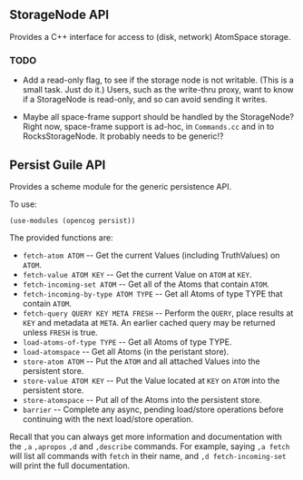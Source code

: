 StorageNode API
---------------
Provides a C++ interface for access to (disk, network) AtomSpace storage.

### TODO
* Add a read-only flag, to see if the storage node is not writable.
  (This is a small task. Just do it.) Users, such as the write-thru
  proxy, want to know if a StorageNode is read-only, and so can avoid
  sending it writes.

* Maybe all space-frame support should be handled by the StorageNode?
  Right now, space-frame support is ad-hoc, in `Commands.cc` and in
  to RocksStorageNode. It probably needs to be generic!?

Persist Guile API
-----------------
Provides a scheme module for the generic persistence API.

To use:
```
(use-modules (opencog persist))
```
The provided functions are:

* `fetch-atom ATOM` --
      Get the current Values (including TruthValues) on `ATOM`.
* `fetch-value ATOM KEY` --
      Get the current Value on `ATOM` at `KEY`.
* `fetch-incoming-set ATOM` --
      Get all of the Atoms that contain `ATOM`.
* `fetch-incoming-by-type ATOM TYPE` --
      Get all Atoms of type TYPE that contain `ATOM`.
* `fetch-query QUERY KEY META FRESH` --
      Perform the `QUERY`, place results at `KEY` and metadata at `META`.
      An earlier cached query may be returned unless `FRESH` is true.
* `load-atoms-of-type TYPE` --
      Get all Atoms of type TYPE.
* `load-atomspace` --
      Get all Atoms (in the peristant store).
* `store-atom ATOM` --
      Put the `ATOM` and all attached Values into the persistent store.
* `store-value ATOM KEY` --
      Put the Value located at `KEY` on `ATOM` into the persistent store.
* `store-atomspace` --
      Put all of the Atoms into the persistent store.
* `barrier` --
      Complete any async, pending load/store operations before
      continuing with the next load/store operation.

Recall that you can always get more information and documentation with
the `,a` `,apropos` `,d` and `,describe` commands. For example, saying
`,a fetch` will list all commands with `fetch` in their name, and 
`,d fetch-incoming-set` will print the full documentation.
